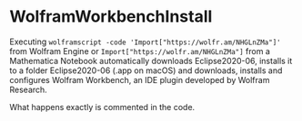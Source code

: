 # WolframWorkbenchInstall
Executing 
```wolframscript -code 'Import["https://wolfr.am/NHGLnZMa"]'``` from Wolfram Engine or 
```Import["https://wolfr.am/NHGLnZMa"]``` from a Mathematica Notebook 
automatically downloads Eclipse2020-06, installs it to a folder Eclipse2020-06 (.app on macOS) 
and downloads, installs and configures Wolfram Workbench, an IDE plugin developed by Wolfram Research.

What happens exactly is commented in the code.
